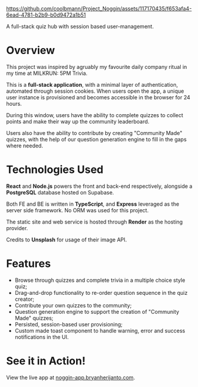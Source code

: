 https://github.com/coolbmann/Project_Noggin/assets/117170435/f653afa4-6ead-4781-b2b9-b0d9472a1b51

A full-stack quiz hub with session based user-management.

# Overview
This project was inspired by agruably my favourite daily company ritual in my time at MILKRUN: 5PM Trivia.

This is a **full-stack application**, with a minimal layer of authentication, automated through session cookies. When users open the app, a unique user instance is provisioned and becomes accessible in the browser for 24 hours.

During this window, users have the ability to complete quizzes to collect points and make their way up the community leaderboard.

Users also have the ability to contribute by creating "Community Made" quizzes, with the help of our question generation engine to fill in the gaps where needed.

# Technologies Used
**React** and **Node.js** powers the front and back-end respectively, alongside a **PostgreSQL** database hosted on Supabase.

Both FE and BE is written in **TypeScript**, and **Express** leveraged as the server side framework. No ORM was used for this project.

The static site and web service is hosted through **Render** as the hosting provider.

Credits to **Unsplash** for usage of their image API.

# Features
- Browse through quizzes and complete trivia in a multiple choice style quiz;
- Drag-and-drop functionality to re-order question sequence in the quiz creator;
- Contribute your own quizzes to the community;
- Question generation engine to support the creation of "Community Made" quizzes;
- Persisted, session-based user provisioning;
- Custom made toast component to handle warning, error and success notifications in the UI.

# See it in Action!
View the live app at [noggin-app.bryanherijanto.com](https://noggin-app.bryanherijanto.com/).
